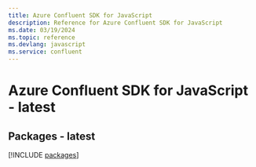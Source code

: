 ```yaml
---
title: Azure Confluent SDK for JavaScript
description: Reference for Azure Confluent SDK for JavaScript
ms.date: 03/19/2024
ms.topic: reference
ms.devlang: javascript
ms.service: confluent
---
```

# Azure Confluent SDK for JavaScript - latest
## Packages - latest
[!INCLUDE [packages](confluent-index.md)]